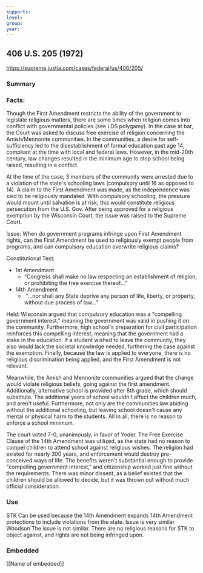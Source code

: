 ```yaml
---
supports: 
level: 
group: 
year:
---
```

## 406 U.S. 205 (1972)

https://supreme.justia.com/cases/federal/us/406/205/

### Summary

### Facts:
Though the First Amendment restricts the ability of the government to legislate religious matters, there are some times when religion comes into conflict with governmental policies (see LDS polygamy). In the case at bar, the Court was asked to discuss free exercise of religion concerning the Amish/Mennonite communities. In the communities, a desire for self-sufficiency led to the disestablishment of formal education past age 14, compliant at the time with local and federal laws. However, in the mid-20th century, law changes resulted in the minimum age to stop school being raised, resulting in a conflict.  

At the time of the case, 3 members of the community were arrested due to a violation of the state's schooling laws (compulsory until 16 as opposed to 14). A claim to the First Amendment was made, as the independence was said to be religiously mandated. With compulsory schooling, the pressure would mount until salvation is at risk; this would constitute religious persecution from the U.S. Gov. After being approved for a religious exemption by the Wisconsin Court, the issue was raised to the Supreme Court. 

Issue: 
When do government programs infringe upon First Amendment rights, can the First Amendment be used to religiously exempt people from programs, and can compulsory education overwrite religious claims?

Constitutional Text:
- 1st Amendment
	- “Congress shall make no law respecting an establishment of religion, or prohibiting the free exercise thereof…”
- 14th Amendment
	-  “...nor shall any State deprive any person of life, liberty, or property, without due process of law...”

Held: 
Wisconsin argued that compulsory education was a "compelling government interest," meaning the government was valid in pushing it on the community. Furthermore, high school's preparation for civil participation reinforces this compelling interest, meaning that the government had a stake in the education. If a student wished to leave the community, they also would lack the societal knowledge needed, furthering the case against the exemption. Finally, because the law is applied to everyone, there is no religious discrimination being applied, and the First Amendment is not relevant.

Meanwhile, the Amish and Mennonite communities argued that the change would violate religious beliefs, going against the first amendment. Additionally, alternative school is provided after 8th grade, which should substitute. The additional years of school wouldn't affect the children much, and aren't useful. Furthermore, not only are the communities law abiding without the additional schooling, but leaving school doesn't cause any mental or physical harm to the students. All in all, there is no reason to enforce a school minimum.

The court voted 7-0, unanimously, in favor of Yoder. The Free Exercise Clause of the 14th Amendment was utilized, as the state had no reason to compel children to attend school against religious wishes. The religion had existed for nearly 300 years, and enforcement would destroy pre-conceived ways of life. The benefits weren't substantial enough to provide "compelling government interest," and citizenship worked just fine without the requirements. There was minor dissent, as a belief existed that the children should be allowed to decide, but it was thrown out without much official consideration.

### Use

STK
	Can be used because the 14th Amendment expands 14th Amendment protections to include violations from the state.
	Issue is very similar
Woodson
	The issue is not similar. There are no religious reasons for STK to object against, and rights are not being infringed upon.

### Embedded

[[Name of embedded]]